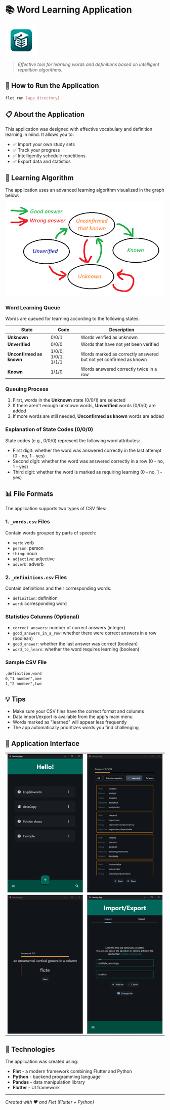 # 📚 Word Learning Application
<img src="assets/icon.png" alt="App Logo" width="100" height="100">

> _Effective tool for learning words and definitions based on intelligent repetition algorithms._

## 🚀 How to Run the Application

```bash
flet run [app_directory]
```

## 📋 About the Application

This application was designed with effective vocabulary and definition learning in mind. It allows you to:

- ✅ Import your own study sets
- ✅ Track your progress
- ✅ Intelligently schedule repetitions
- ✅ Export data and statistics

## 🧠 Learning Algorithm

The application uses an advanced learning algorithm visualized in the graph below:

<img src="assets/graph.png" alt="Learning Algorithm" width="500">

### Word Learning Queue

Words are queued for learning according to the following states:

| State | Code | Description |
|------|-----|------|
| **Unknown** | 0/0/1 | Words verified as unknown |
| **Unverified** | 0/0/0 | Words that have not yet been verified |
| **Unconfirmed as known** | 1/0/0, 1/0/1, 1/1/1 | Words marked as correctly answered but not yet confirmed as known |
| **Known** | 1/1/0 | Words answered correctly twice in a row |

### Queuing Process

1. First, words in the **Unknown** state (0/0/1) are selected
2. If there aren't enough unknown words, **Unverified** words (0/0/0) are added
3. If more words are still needed, **Unconfirmed as known** words are added

### Explanation of State Codes (0/0/0)

State codes (e.g., 0/0/0) represent the following word attributes:
- First digit: whether the word was answered correctly in the last attempt (0 - no, 1 - yes)
- Second digit: whether the word was answered correctly in a row (0 - no, 1 - yes)
- Third digit: whether the word is marked as requiring learning (0 - no, 1 - yes)

## 📊 File Formats

The application supports two types of CSV files:

### 1. `_words.csv` Files
Contain words grouped by parts of speech:
- `verb`: verb
- `person`: person
- `thing`: noun
- `adjective`: adjective
- `adverb`: adverb

### 2. `_definitions.csv` Files
Contain definitions and their corresponding words:
- `definition`: definition
- `word`: corresponding word

### Statistics Columns (Optional)
- `correct_answers`: number of correct answers (integer)
- `good_answers_in_a_row`: whether there were correct answers in a row (boolean)
- `good_answer`: whether the last answer was correct (boolean)
- `word_to_learn`: whether the word requires learning (boolean)

### Sample CSV File
```csv
,definition,word
0,"1 number",one
1,"2 number",two
```

## 💡 Tips
- Make sure your CSV files have the correct format and columns
- Data import/export is available from the app's main menu
- Words marked as "learned" will appear less frequently
- The app automatically prioritizes words you find challenging

## 📱 Application Interface

<table>
    <tr>
        <td><img src="screens/screen1.png" alt="Screenshot 1" width="300"></td>
        <td><img src="screens/screen2.png" alt="Screenshot 2" width="300"></td>
    </tr>
    <tr>
        <td><img src="screens/screen3.png" alt="Screenshot 3" width="300"></td>
        <td><img src="screens/screen4.png" alt="Screenshot 4" width="300"></td>
    </tr>
</table>

## 🔧 Technologies

The application was created using:
- **Flet** - a modern framework combining Flutter and Python
- **Python** - backend programming language
- **Pandas** - data manipulation library
- **Flutter** - UI framework

---

*Created with ❤️ and Flet (Flutter + Python)*